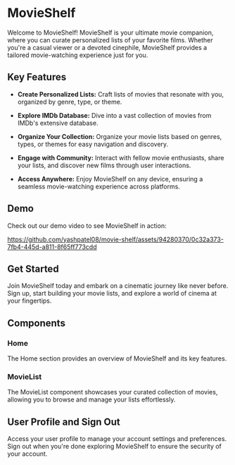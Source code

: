 # MovieShelf

Welcome to MovieShelf! MovieShelf is your ultimate movie companion, where you can curate personalized lists of your favorite films. Whether you're a casual viewer or a devoted cinephile, MovieShelf provides a tailored movie-watching experience just for you.

## Key Features

- **Create Personalized Lists:** Craft lists of movies that resonate with you, organized by genre, type, or theme.
  
- **Explore IMDb Database:** Dive into a vast collection of movies from IMDb's extensive database.
  
- **Organize Your Collection:** Organize your movie lists based on genres, types, or themes for easy navigation and discovery.
  
- **Engage with Community:** Interact with fellow movie enthusiasts, share your lists, and discover new films through user interactions.
  
- **Access Anywhere:** Enjoy MovieShelf on any device, ensuring a seamless movie-watching experience across platforms.

## Demo

Check out our demo video to see MovieShelf in action: 

https://github.com/yashpatel08/movie-shelf/assets/94280370/0c32a373-7fb4-445d-a811-8f65ff773cdd



## Get Started

Join MovieShelf today and embark on a cinematic journey like never before. Sign up, start building your movie lists, and explore a world of cinema at your fingertips.

## Components

### Home

The Home section provides an overview of MovieShelf and its key features.

### MovieList

The MovieList component showcases your curated collection of movies, allowing you to browse and manage your lists effortlessly.

## User Profile and Sign Out

Access your user profile to manage your account settings and preferences. Sign out when you're done exploring MovieShelf to ensure the security of your account.
